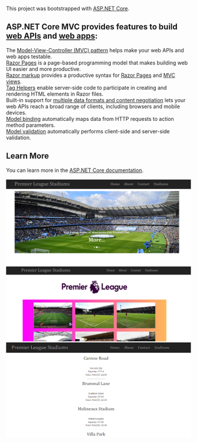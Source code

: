 This project was bootstrapped with [ASP.NET Core](https://docs.microsoft.com/en-us/aspnet/core/?view=aspnetcore-3.1).

## ASP.NET Core MVC provides features to build [web APIs](https://docs.microsoft.com/en-us/aspnet/core/tutorials/first-web-api?view=aspnetcore-3.1&tabs=visual-studio) and [web apps](https://docs.microsoft.com/en-us/aspnet/core/tutorials/razor-pages/?view=aspnetcore-3.1):

The [Model-View-Controller (MVC) pattern](https://docs.microsoft.com/en-us/aspnet/core/mvc/overview?view=aspnetcore-3.1) helps make your web APIs and web apps testable.</br>
[Razor Pages](https://docs.microsoft.com/en-us/aspnet/core/razor-pages/?view=aspnetcore-3.1&tabs=visual-studio) is a page-based programming model that makes building web UI easier and more productive.</br>
[Razor markup](https://docs.microsoft.com/en-us/aspnet/core/mvc/views/razor?view=aspnetcore-3.1) provides a productive syntax for [Razor Pages](https://docs.microsoft.com/en-us/aspnet/core/razor-pages/?view=aspnetcore-3.1&tabs=visual-studio) and [MVC views](https://docs.microsoft.com/en-us/aspnet/core/mvc/views/overview?view=aspnetcore-3.1).</br>
[Tag Helpers](https://docs.microsoft.com/en-us/aspnet/core/mvc/views/tag-helpers/intro?view=aspnetcore-3.1) enable server-side code to participate in creating and rendering HTML elements in Razor files.</br>
Built-in support for [multiple data formats and content negotiation](https://docs.microsoft.com/en-us/aspnet/core/web-api/advanced/formatting?view=aspnetcore-3.1) lets your web APIs reach a broad range of clients, including browsers and mobile devices.</br>
[Model binding](https://docs.microsoft.com/en-us/aspnet/core/mvc/models/model-binding?view=aspnetcore-3.1) automatically maps data from HTTP requests to action method parameters.</br>
[Model validation](https://docs.microsoft.com/en-us/aspnet/core/mvc/models/validation?view=aspnetcore-3.1) automatically performs client-side and server-side validation.</br>

## Learn More

You can learn more in the [ASP.NET Core documentation](https://docs.microsoft.com/en-us/aspnet/core/?view=aspnetcore-3.1).
</br>
</br>
![](https://github.com/MarkoVitkovic/Stadium_webapp/blob/master/pocetna.png)
![](https://github.com/MarkoVitkovic/Stadium_webapp/blob/master/stadiums.png)
![](https://github.com/MarkoVitkovic/Stadium_webapp/blob/master/najjeftinije.png)
